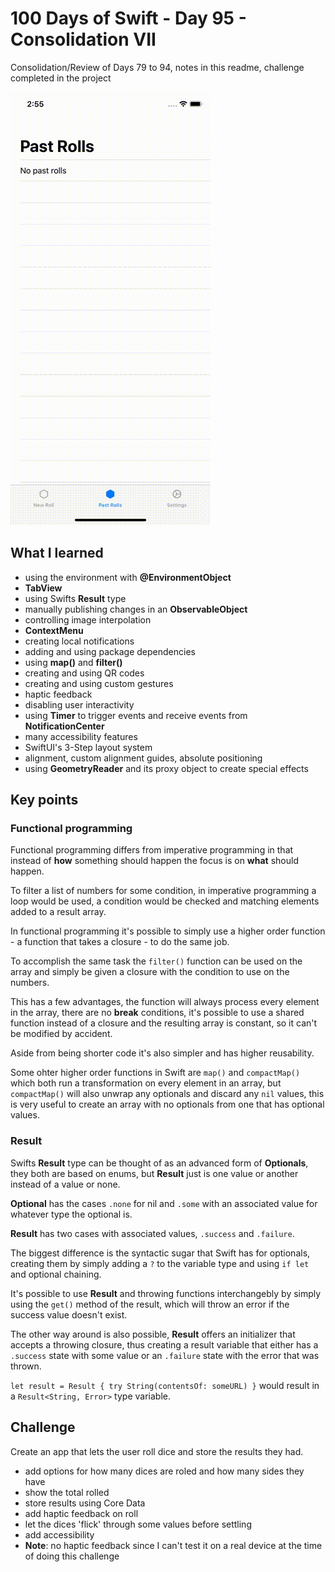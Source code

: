 # 100 Days of Swift - Day 95 - Consolidation VII
Consolidation/Review of Days 79 to 94, notes in this readme, challenge completed in the project

![App gif](iRoll.gif)


## What I learned
- using the environment with **@EnvironmentObject**
- **TabView**
- using Swifts **Result** type
- manually publishing changes in an __ObservableObject__
- controlling image interpolation
- **ContextMenu**
- creating local notifications
- adding and using package dependencies
- using **map()** and **filter()**
- creating and using QR codes
- creating and using custom gestures
- haptic feedback
- disabling user interactivity
- using **Timer** to trigger events and receive events from **NotificationCenter**
- many accessibility features
- SwiftUI's 3-Step layout system
- alignment, custom alignment guides, absolute positioning
- using **GeometryReader** and its proxy object to create special effects

## Key points
### Functional programming
Functional programming differs from imperative programming in that instead of __how__ something should happen the focus is on __what__ should happen.

To filter a list of numbers for some condition, in imperative programming a loop would be used, a condition would be checked and matching elements added to a result array.

In functional programming it's possible to simply use a higher order function - a function that takes a closure - to do the same job.

To accomplish the same task the `filter()` function can be used on the array and simply be given a closure with the condition to use on the numbers.

This has a few advantages, the function will always process every element in the array, there are no __break__ conditions, it's possible to use a shared function instead of a closure and the resulting array is constant, so it can't be modified by accident.

Aside from being shorter code it's also simpler and has higher reusability.

Some ohter higher order functions in Swift are `map()` and `compactMap()` which both run a transformation on every element in an array, but `compactMap()` will also unwrap any optionals and discard any `nil` values, this is very useful to create an array with no optionals from one that has optional values.

### Result
Swifts **Result** type can be thought of as an advanced form of **Optionals**, they both are based on enums, but **Result** just is one value or another instead of a value or none.

**Optional** has the cases `.none` for nil and `.some` with an associated value for whatever type the optional is.

**Result** has two cases with associated values, `.success` and `.failure`.

The biggest difference is the syntactic sugar that Swift has for optionals, creating them by simply adding a `?` to the variable type and using `if let` and optional chaining.

It's possible to use **Result** and throwing functions interchangebly by simply using the `get()` method of the result, which will throw an error if the success value doesn't exist.

The other way around is also possible, **Result** offers an initializer that accepts a throwing closure, thus creating a result variable that either has a `.success` state with some value or an `.failure` state with the error that was thrown.

`let result = Result { try String(contentsOf: someURL) }` would result in a `Result<String, Error>` type variable.

## Challenge
Create an app that lets the user roll dice and store the results they had.
- add options for how many dices are roled and how many sides they have
- show the total rolled
- store results using Core Data
- add haptic feedback on roll
- let the dices 'flick' through some values before settling
- add accessibility
- **Note**: no haptic feedback since I can't test it on a real device at the time of doing this challenge
